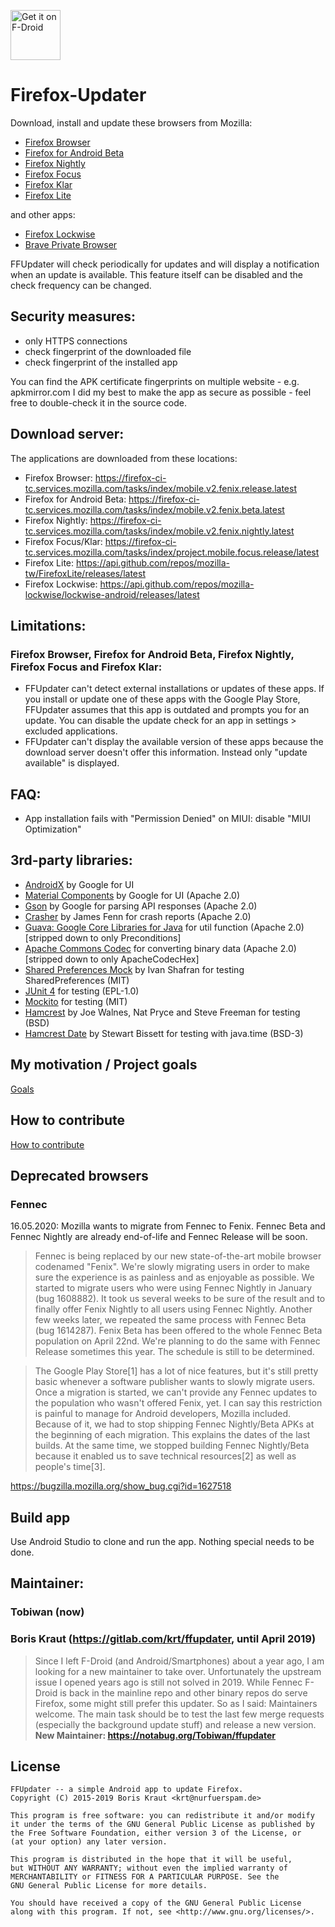[<img src="https://f-droid.org/badge/get-it-on.png" alt="Get it on F-Droid" height="80">](https://f-droid.org/app/de.marmaro.krt.ffupdater)

# Firefox-Updater
Download, install and update these browsers from Mozilla:
 - [Firefox Browser](https://play.google.com/store/apps/details?id=org.mozilla.firefox)
 - [Firefox for Android Beta](https://play.google.com/store/apps/details?id=org.mozilla.firefox_beta)
 - [Firefox Nightly](https://play.google.com/store/apps/details?id=org.mozilla.firefox)
 - [Firefox Focus](https://play.google.com/store/apps/details?id=org.mozilla.focus)
 - [Firefox Klar](https://play.google.com/store/apps/details?id=org.mozilla.klar)
 - [Firefox Lite](https://play.google.com/store/apps/details?id=org.mozilla.rocket)

and other apps:
 - [Firefox Lockwise](https://play.google.com/store/apps/details?id=mozilla.lockbox)
 - [Brave Private Browser](https://play.google.com/store/apps/details?id=com.brave.browser&hl=en_US)

FFUpdater will check periodically for updates and will display a notification when an update is available. This feature itself can be disabled and the check frequency can be changed.

## Security measures:
 - only HTTPS connections
 - check fingerprint of the downloaded file
 - check fingerprint of the installed app

You can find the APK certificate fingerprints on multiple website - e.g. apkmirror.com
I did my best to make the app as secure as possible - feel free to double-check it in the source code.

## Download server:
The applications are downloaded from these locations:
 - Firefox Browser: <https://firefox-ci-tc.services.mozilla.com/tasks/index/mobile.v2.fenix.release.latest>
 - Firefox for Android Beta: <https://firefox-ci-tc.services.mozilla.com/tasks/index/mobile.v2.fenix.beta.latest>
 - Firefox Nightly: <https://firefox-ci-tc.services.mozilla.com/tasks/index/mobile.v2.fenix.nightly.latest>
 - Firefox Focus/Klar: <https://firefox-ci-tc.services.mozilla.com/tasks/index/project.mobile.focus.release/latest>
 - Firefox Lite: <https://api.github.com/repos/mozilla-tw/FirefoxLite/releases/latest>
 - Firefox Lockwise: <https://api.github.com/repos/mozilla-lockwise/lockwise-android/releases/latest>
 
## Limitations:
### Firefox Browser, Firefox for Android Beta, Firefox Nightly, Firefox Focus and Firefox Klar:
- FFUpdater can't detect external installations or updates of these apps. If you install or update one of these apps with the Google Play Store, FFUpdater assumes that this app is outdated and prompts you for an update. You can disable the update check for an app in settings > excluded applications.
- FFUpdater can't display the available version of these apps because the download server doesn't offer this information. Instead only "update available" is displayed.

## FAQ:
 - App installation fails with "Permission Denied" on MIUI: disable "MIUI Optimization"

## 3rd-party libraries:
 - [AndroidX](https://developer.android.com/jetpack/androidx) by Google for UI
 - [Material Components](https://github.com/material-components/material-components-android) by Google for UI (Apache 2.0)
 - [Gson](https://github.com/google/gson) by Google for parsing API responses (Apache 2.0)
 - [Crasher](https://github.com/fennifith/Crasher) by James Fenn for crash reports (Apache 2.0)
 - [Guava: Google Core Libraries for Java](https://github.com/google/guava) for util function (Apache 2.0) [stripped down to only Preconditions]
 - [Apache Commons Codec](https://commons.apache.org/proper/commons-codec/) for converting binary data (Apache 2.0) [stripped down to only ApacheCodecHex]
 - [Shared Preferences Mock](https://github.com/IvanShafran/shared-preferences-mock) by Ivan Shafran for testing SharedPreferences (MIT)
 - [JUnit 4](https://github.com/junit-team/junit4) for testing (EPL-1.0)
 - [Mockito](https://github.com/mockito/mockito) for testing (MIT)
 - [Hamcrest](https://github.com/hamcrest/JavaHamcrest) by Joe Walnes, Nat Pryce and Steve Freeman for testing (BSD)
 - [Hamcrest Date](https://github.com/eXparity/hamcrest-date) by Stewart Bissett for testing with java.time (BSD-3)

## My motivation / Project goals
[Goals](GOALS.md)

## How to contribute
[How to contribute](HOW_TO_CONTRIBUTE.md)

## Deprecated browsers

### Fennec
16.05.2020: Mozilla wants to migrate from Fennec to Fenix. Fennec Beta and Fennec Nightly are already end-of-life and Fennec Release will be soon.

>Fennec is being replaced by our new state-of-the-art mobile browser codenamed "Fenix". We're slowly migrating users in order to make sure the experience is as painless and as enjoyable as possible. We started to migrate users who were using Fennec Nightly in January (bug 1608882). It took us several weeks to be sure of the result and to finally offer Fenix Nightly to all users using Fennec Nightly. Another few weeks later, we repeated the same process with Fennec Beta (bug 1614287). Fenix Beta has been offered to the whole Fennec Beta population on April 22nd. We're planning to do the same with Fennec Release sometimes this year. The schedule is still to be determined.

 >The Google Play Store[1] has a lot of nice features, but it's still pretty basic whenever a software publisher wants to slowly migrate users. Once a migration is started, we can't provide any Fennec updates to the population who wasn't offered Fenix, yet. I can say this restriction is painful to manage for Android developers, Mozilla included. Because of it, we had to stop shipping Fennec Nightly/Beta APKs at the beginning of each migration. This explains the dates of the last builds. At the same time, we stopped building Fennec Nightly/Beta because it enabled us to save technical resources[2] as well as people's time[3].

https://bugzilla.mozilla.org/show_bug.cgi?id=1627518

## Build app
Use Android Studio to clone and run the app.
Nothing special needs to be done.

## Maintainer:
### Tobiwan (now)
### Boris Kraut (https://gitlab.com/krt/ffupdater, until April 2019)
> Since I left F-Droid (and Android/Smartphones) about a year ago, I am looking for a new maintainer to take over. Unfortunately the upstream issue I opened years ago is still not solved in 2019. While Fennec F-Droid is back in the mainline repo and other binary repos do serve Firefox, some might still prefer this updater. So as I said: Maintainers welcome. The main task should be to test the last few merge requests (especially the background update stuff) and release a new version.
> **New Maintainer: https://notabug.org/Tobiwan/ffupdater**

## License
````
FFUpdater -- a simple Android app to update Firefox.
Copyright (C) 2015-2019 Boris Kraut <krt@nurfuerspam.de>

This program is free software: you can redistribute it and/or modify
it under the terms of the GNU General Public License as published by
the Free Software Foundation, either version 3 of the License, or
(at your option) any later version.

This program is distributed in the hope that it will be useful,
but WITHOUT ANY WARRANTY; without even the implied warranty of
MERCHANTABILITY or FITNESS FOR A PARTICULAR PURPOSE. See the
GNU General Public License for more details.

You should have received a copy of the GNU General Public License
along with this program. If not, see <http://www.gnu.org/licenses/>.
````
